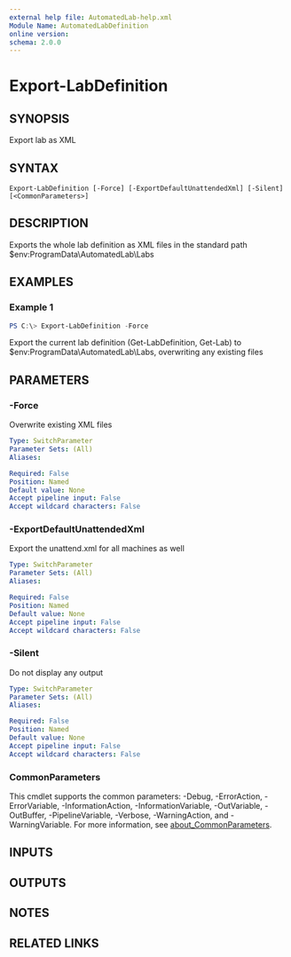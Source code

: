 ```yaml
---
external help file: AutomatedLab-help.xml
Module Name: AutomatedLabDefinition
online version:
schema: 2.0.0
---
```


# Export-LabDefinition

## SYNOPSIS
Export lab as XML

## SYNTAX

```
Export-LabDefinition [-Force] [-ExportDefaultUnattendedXml] [-Silent] [<CommonParameters>]
```

## DESCRIPTION
Exports the whole lab definition as XML files in the standard path $env:ProgramData\AutomatedLab\Labs

## EXAMPLES

### Example 1
```powershell
PS C:\> Export-LabDefinition -Force
```

Export the current lab definition (Get-LabDefinition, Get-Lab) to $env:ProgramData\AutomatedLab\Labs, overwriting
any existing files

## PARAMETERS

### -Force
Overwrite existing XML files

```yaml
Type: SwitchParameter
Parameter Sets: (All)
Aliases:

Required: False
Position: Named
Default value: None
Accept pipeline input: False
Accept wildcard characters: False
```

### -ExportDefaultUnattendedXml
Export the unattend.xml for all machines as well

```yaml
Type: SwitchParameter
Parameter Sets: (All)
Aliases:

Required: False
Position: Named
Default value: None
Accept pipeline input: False
Accept wildcard characters: False
```

### -Silent
Do not display any output

```yaml
Type: SwitchParameter
Parameter Sets: (All)
Aliases:

Required: False
Position: Named
Default value: None
Accept pipeline input: False
Accept wildcard characters: False
```

### CommonParameters
This cmdlet supports the common parameters: -Debug, -ErrorAction, -ErrorVariable, -InformationAction, -InformationVariable, -OutVariable, -OutBuffer, -PipelineVariable, -Verbose, -WarningAction, and -WarningVariable. For more information, see [about_CommonParameters](http://go.microsoft.com/fwlink/?LinkID=113216).

## INPUTS

## OUTPUTS

## NOTES

## RELATED LINKS
